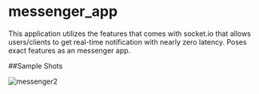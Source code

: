 # messenger_app
This application utilizes the features that comes with socket.io that allows users/clients to get real-time notification with nearly zero latency.
Poses exact features as an messenger app.

##Sample Shots

![messenger2](https://user-images.githubusercontent.com/99584727/226094426-8d7bd8ad-43cb-4234-ab08-52689ec8a854.jpg)
